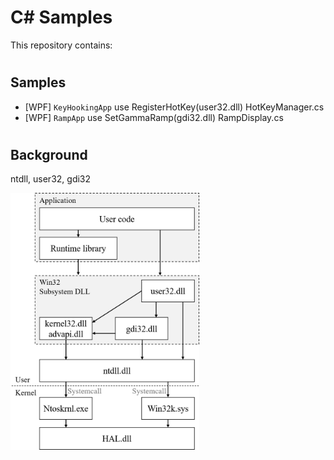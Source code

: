 # C# Samples

This repository contains:

#

## Samples

- [WPF] `KeyHookingApp` use RegisterHotKey(user32.dll) HotKeyManager.cs
- [WPF] `RampApp` use SetGammaRamp(gdi32.dll) RampDisplay.cs


#

## Background

ntdll, user32, gdi32

<img src="./Images/system_ntdll_user32.png" width=60%>

